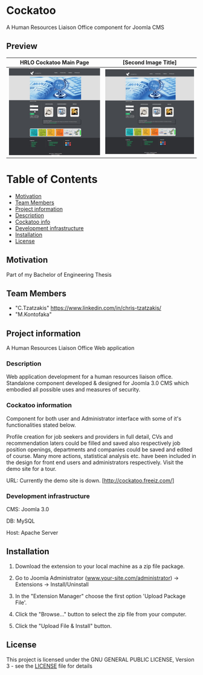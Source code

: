 

# Cockatoo

A Human Resources Liaison Office component for Joomla CMS

## Preview

HRLO Cockatoo Main Page        |  [Second Image Title]
:-------------------------:|:-------------------------:
![cockatoo_main](https://raw.githubusercontent.com/CTzatzakis/Cockatoo/master/preview_cockatoo.jpg)       |  ![text](https://raw.githubusercontent.com/CTzatzakis/Cockatoo/master/preview_cockatoo.jpg)

# Table of Contents
* [Motivation](#motivation)
* [Team Members](#team-members)
* [Project information](#project-information)
* [Description](#description)
* [Cockatoo info](#cockatoo-info)
* [Development infrastructure](#development-infrastructure)
* [Installation](#installation)
* [License](#license)

## Motivation

Part of my Bachelor of Engineering Thesis

## Team Members 
* "C.Tzatzakis" <https://www.linkedin.com/in/chris-tzatzakis/>
* "M.Kontofaka"  
   

## Project information 

A Human Resources Liaison Office Web application 

### Description

Web application development for a human resources liaison office. Standalone component developed & designed for Joomla 3.0 CMS which embodied all possible uses and measures of security. 

### Cockatoo information 

Component for both user and Administrator interface with some of it's functionalities stated below.

Profile creation for job seekers and providers in full detail, CVs and recommendation laters could be filled and saved also respectively job position openings, departments and companies could be saved and edited of course. Many more actions, statistical analysis etc. have been included in the design for front end users and administrators respectively. Visit the demo site for a tour. 

URL: Currently the demo site is down. [http://cockatoo.freeiz.com/]

### Development infrastructure

CMS: Joomla 3.0

DB: MySQL

Host: Apache Server

## Installation

1. Download the extension to your local machine as a zip file package.

2. Go to Joomla Administrator (www.your-site.com/administrator) -> Extensions -> Install/Uninstall

3. In the "Extension Manager" choose the first option 'Upload Package File'.

4. Click the "Browse..." button to select the zip file from your computer.

5. Click the "Upload File & Install" button.

## License

This project is licensed under the GNU GENERAL PUBLIC LICENSE, Version 3 - see the [LICENSE](LICENSE) file for details
